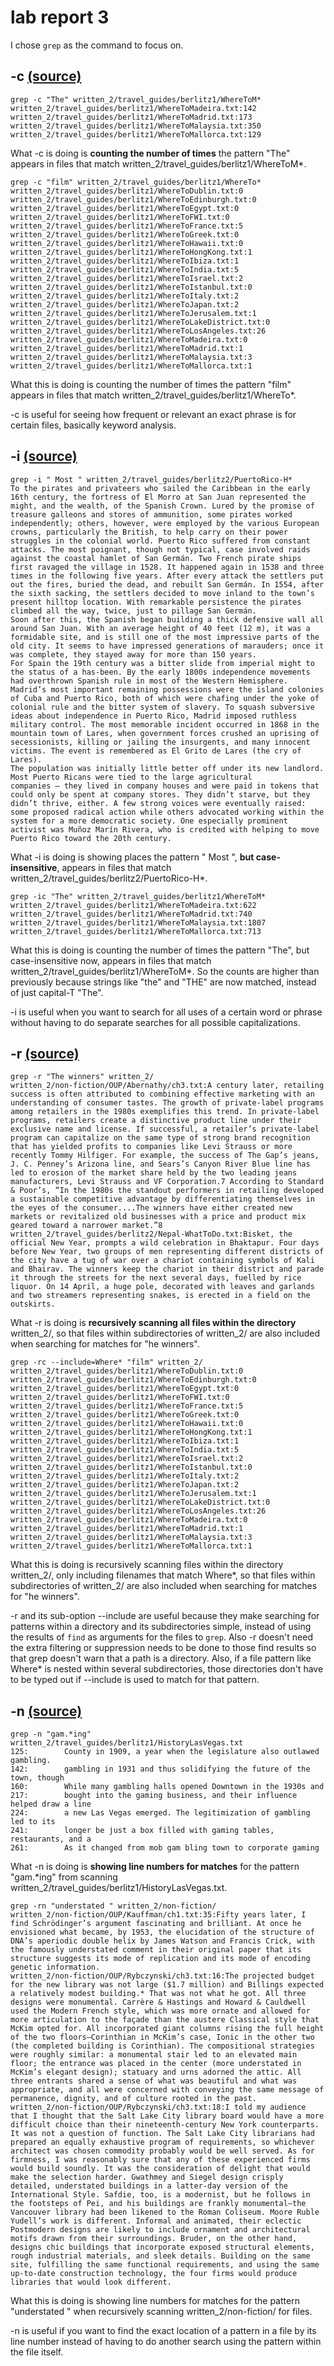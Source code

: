 # lab report 3
I chose `grep` as the command to focus on.
## -c [(source)](https://www.tutorialspoint.com/unix_commands/grep.htm)
```shell
grep -c "The" written_2/travel_guides/berlitz1/WhereToM*
written_2/travel_guides/berlitz1/WhereToMadeira.txt:142
written_2/travel_guides/berlitz1/WhereToMadrid.txt:173
written_2/travel_guides/berlitz1/WhereToMalaysia.txt:350
written_2/travel_guides/berlitz1/WhereToMallorca.txt:129
```
What -c is doing is __counting the number of times__ the pattern "The" appears in files that match written_2/travel_guides/berlitz1/WhereToM*.

```shell
grep -c "film" written_2/travel_guides/berlitz1/WhereTo*
written_2/travel_guides/berlitz1/WhereToDublin.txt:0
written_2/travel_guides/berlitz1/WhereToEdinburgh.txt:0
written_2/travel_guides/berlitz1/WhereToEgypt.txt:0
written_2/travel_guides/berlitz1/WhereToFWI.txt:0
written_2/travel_guides/berlitz1/WhereToFrance.txt:5
written_2/travel_guides/berlitz1/WhereToGreek.txt:0
written_2/travel_guides/berlitz1/WhereToHawaii.txt:0
written_2/travel_guides/berlitz1/WhereToHongKong.txt:1
written_2/travel_guides/berlitz1/WhereToIbiza.txt:1
written_2/travel_guides/berlitz1/WhereToIndia.txt:5
written_2/travel_guides/berlitz1/WhereToIsrael.txt:2
written_2/travel_guides/berlitz1/WhereToIstanbul.txt:0
written_2/travel_guides/berlitz1/WhereToItaly.txt:2
written_2/travel_guides/berlitz1/WhereToJapan.txt:2
written_2/travel_guides/berlitz1/WhereToJerusalem.txt:1
written_2/travel_guides/berlitz1/WhereToLakeDistrict.txt:0
written_2/travel_guides/berlitz1/WhereToLosAngeles.txt:26
written_2/travel_guides/berlitz1/WhereToMadeira.txt:0
written_2/travel_guides/berlitz1/WhereToMadrid.txt:1
written_2/travel_guides/berlitz1/WhereToMalaysia.txt:3
written_2/travel_guides/berlitz1/WhereToMallorca.txt:1
```
What this is doing is counting the number of times the pattern "film" appears in files that match written_2/travel_guides/berlitz1/WhereTo*.

-c is useful for seeing how frequent or relevant an exact phrase is for certain files, basically keyword analysis.

## -i [(source)](https://www.tutorialspoint.com/unix_commands/grep.htm)
```shell
grep -i " Most " written_2/travel_guides/berlitz2/PuertoRico-H*
To the pirates and privateers who sailed the Caribbean in the early 16th century, the fortress of El Morro at San Juan represented the might, and the wealth, of the Spanish Crown. Lured by the promise of treasure galleons and stores of ammunition, some pirates worked independently; others, however, were employed by the various European crowns, particularly the British, to help carry on their power struggles in the colonial world. Puerto Rico suffered from constant attacks. The most poignant, though not typical, case involved raids against the coastal hamlet of San Germán. Two French pirate ships first ravaged the village in 1528. It happened again in 1538 and three times in the following five years. After every attack the settlers put out the fires, buried the dead, and rebuilt San Germán. In 1554, after the sixth sacking, the settlers decided to move inland to the town’s present hilltop location. With remarkable persistence the pirates climbed all the way, twice, just to pillage San Germán.
Soon after this, the Spanish began building a thick defensive wall all around San Juan. With an average height of 40 feet (12 m), it was a formidable site, and is still one of the most impressive parts of the old city. It seems to have impressed generations of marauders; once it was complete, they stayed away for more than 150 years.
For Spain the 19th century was a bitter slide from imperial might to the status of a has-been. By the early 1800s independence movements had overthrown Spanish rule in most of the Western Hemisphere. Madrid’s most important remaining possessions were the island colonies of Cuba and Puerto Rico, both of which were chafing under the yoke of colonial rule and the bitter system of slavery. To squash subversive ideas about independence in Puerto Rico, Madrid imposed ruthless military control. The most memorable incident occurred in 1868 in the mountain town of Lares, when government forces crushed an uprising of secessionists, killing or jailing the insurgents, and many innocent victims. The event is remembered as El Grito de Lares (the cry of Lares).
The population was initially little better off under its new landlord. Most Puerto Ricans were tied to the large agricultural companies — they lived in company houses and were paid in tokens that could only be spent at company stores. They didn’t starve, but they didn’t thrive, either. A few strong voices were eventually raised: some proposed radical action while others advocated working within the system for a more democratic society. One especially prominent activist was Muñoz Marín Rivera, who is credited with helping to move Puerto Rico toward the 20th century.
```
What -i is doing is showing places the pattern " Most ", __but case-insensitive__, appears in files that match written_2/travel_guides/berlitz2/PuertoRico-H*.

```shell
grep -ic "The" written_2/travel_guides/berlitz1/WhereToM*
written_2/travel_guides/berlitz1/WhereToMadeira.txt:622
written_2/travel_guides/berlitz1/WhereToMadrid.txt:740
written_2/travel_guides/berlitz1/WhereToMalaysia.txt:1807
written_2/travel_guides/berlitz1/WhereToMallorca.txt:713
```
What this is doing is counting the number of times the pattern "The", but case-insensitive now, appears in files that match written_2/travel_guides/berlitz1/WhereToM*. So the counts are higher than previously because strings like "the" and "THE" are now matched, instead of just capital-T "The".

-i is useful when you want to search for all uses of a certain word or phrase without having to do separate searches for all possible capitalizations.

## -r [(source)](https://www.tutorialspoint.com/unix_commands/grep.htm)
```shell
grep -r "The winners" written_2/
written_2/non-fiction/OUP/Abernathy/ch3.txt:A century later, retailing success is often attributed to combining effective marketing with an understanding of consumer tastes. The growth of private-label programs among retailers in the 1980s exemplifies this trend. In private-label programs, retailers create a distinctive product line under their exclusive name and license. If successful, a retailer’s private-label program can capitalize on the same type of strong brand recognition that has yielded profits to companies like Levi Strauss or more recently Tommy Hilfiger. For example, the success of The Gap’s jeans, J. C. Penney’s Arizona line, and Sears’s Canyon River Blue line has led to erosion of the market share held by the two leading jeans manufacturers, Levi Strauss and VF Corporation.7 According to Standard & Poor’s, “In the 1980s the standout performers in retailing developed a sustainable competitive advantage by differentiating themselves in the eyes of the consumer....The winners have either created new markets or revitalized old businesses with a price and product mix geared toward a narrower market.”8
written_2/travel_guides/berlitz2/Nepal-WhatToDo.txt:Bisket, the official New Year, prompts a wild celebration in Bhaktapur. Four days before New Year, two groups of men representing different districts of the city have a tug of war over a chariot containing symbols of Kali and Bhairav. The winners keep the chariot in their district and parade it through the streets for the next several days, fuelled by rice liquor. On 14 April, a huge pole, decorated with leaves and garlands and two streamers representing snakes, is erected in a field on the outskirts.
```
What -r is doing is __recursively scanning all files within the directory__ written_2/, so that files within subdirectories of written_2/ are also included when searching for matches for "he winners".

```shell
grep -rc --include=Where* "film" written_2/
written_2/travel_guides/berlitz1/WhereToDublin.txt:0
written_2/travel_guides/berlitz1/WhereToEdinburgh.txt:0
written_2/travel_guides/berlitz1/WhereToEgypt.txt:0
written_2/travel_guides/berlitz1/WhereToFWI.txt:0
written_2/travel_guides/berlitz1/WhereToFrance.txt:5
written_2/travel_guides/berlitz1/WhereToGreek.txt:0
written_2/travel_guides/berlitz1/WhereToHawaii.txt:0
written_2/travel_guides/berlitz1/WhereToHongKong.txt:1
written_2/travel_guides/berlitz1/WhereToIbiza.txt:1
written_2/travel_guides/berlitz1/WhereToIndia.txt:5
written_2/travel_guides/berlitz1/WhereToIsrael.txt:2
written_2/travel_guides/berlitz1/WhereToIstanbul.txt:0
written_2/travel_guides/berlitz1/WhereToItaly.txt:2
written_2/travel_guides/berlitz1/WhereToJapan.txt:2
written_2/travel_guides/berlitz1/WhereToJerusalem.txt:1
written_2/travel_guides/berlitz1/WhereToLakeDistrict.txt:0
written_2/travel_guides/berlitz1/WhereToLosAngeles.txt:26
written_2/travel_guides/berlitz1/WhereToMadeira.txt:0
written_2/travel_guides/berlitz1/WhereToMadrid.txt:1
written_2/travel_guides/berlitz1/WhereToMalaysia.txt:3
written_2/travel_guides/berlitz1/WhereToMallorca.txt:1
```
What this is doing is recursively scanning files within the directory written_2/, only including filenames that match Where*, so that files within subdirectories of written_2/ are also included when searching for matches for "he winners".

-r and its sub-option --include are useful because they make searching for patterns within a directory and its subdirectories simple, instead of using the results of `find` as arguments for the files to `grep`. Also -r doesn't need the extra filtering or suppression needs to be done to those find results so that grep doesn't warn that a path is a directory. Also, if a file pattern like Where* is nested within several subdirectories, those directories don't have to be typed out if --include is used to match for that pattern.

## -n [(source)](https://www.tutorialspoint.com/unix_commands/grep.htm)
```shell
grep -n "gam.*ing" written_2/travel_guides/berlitz1/HistoryLasVegas.txt
125:        County in 1909, a year when the legislature also outlawed gambling.
142:        gambling in 1931 and thus solidifying the future of the town, though
160:        While many gambling halls opened Downtown in the 1930s and
217:        bought into the gaming business, and their influence helped draw a line
224:        a new Las Vegas emerged. The legitimization of gambling led to its
241:        longer be just a box filled with gaming tables, restaurants, and a
261:        As it changed from mob gam bling town to corporate gaming
```
What -n is doing is __showing line numbers for matches__ for the pattern "gam.\*ing" from scanning written_2/travel_guides/berlitz1/HistoryLasVegas.txt.

```shell
grep -rn "understated " written_2/non-fiction/
written_2/non-fiction/OUP/Kauffman/ch1.txt:35:Fifty years later, I find Schrödinger’s argument fascinating and brilliant. At once he envisioned what became, by 1953, the elucidation of the structure of DNA’s aperiodic double helix by James Watson and Francis Crick, with the famously understated comment in their original paper that its structure suggests its mode of replication and its mode of encoding genetic information.
written_2/non-fiction/OUP/Rybczynski/ch3.txt:16:The projected budget for the new library was not large ($1.7 million) and Billings expected a relatively modest building.* That was not what he got. All three designs were monumental. Carrère & Hastings and Howard & Cauldwell used the Modern French style, which was more ornate and allowed for more articulation to the façade than the austere Classical style that McKim opted for. All incorporated giant columns rising the full height of the two floors—Corinthian in McKim’s case, Ionic in the other two (the completed building is Corinthian). The compositional strategies were roughly similar: a monumental stair led to an elevated main floor; the entrance was placed in the center (more understated in McKim’s elegant design); statuary and urns adorned the attic. All three entrants shared a sense of what was beautiful and what was appropriate, and all were concerned with conveying the same message of permanence, dignity, and of culture rooted in the past.
written_2/non-fiction/OUP/Rybczynski/ch3.txt:18:I told my audience that I thought that the Salt Lake City library board would have a more difficult choice than their nineteenth-century New York counterparts. It was not a question of function. The Salt Lake City librarians had prepared an equally exhaustive program of requirements, so whichever architect was chosen commodity probably would be well served. As for firmness, I was reasonably sure that any of these experienced firms would build soundly. It was the consideration of delight that would make the selection harder. Gwathmey and Siegel design crisply detailed, understated buildings in a latter-day version of the International Style. Safdie, too, is a modernist, but he follows in the footsteps of Pei, and his buildings are frankly monumental—the Vancouver library had been likened to the Roman Coliseum. Moore Ruble Yudell’s work is different. Informal and animated, their eclectic Postmodern designs are likely to include ornament and architectural motifs drawn from their surroundings. Bruder, on the other hand, designs chic buildings that incorporate exposed structural elements, rough industrial materials, and sleek details. Building on the same site, fulfilling the same functional requirements, and using the same up-to-date construction technology, the four firms would produce libraries that would look different.
```
What this is doing is showing line numbers for matches for the pattern "understated " when recursively scanning written_2/non-fiction/ for files.

-n is useful if you want to find the exact location of a pattern in a file by its line number instead of having to do another search using the pattern within the file itself.
